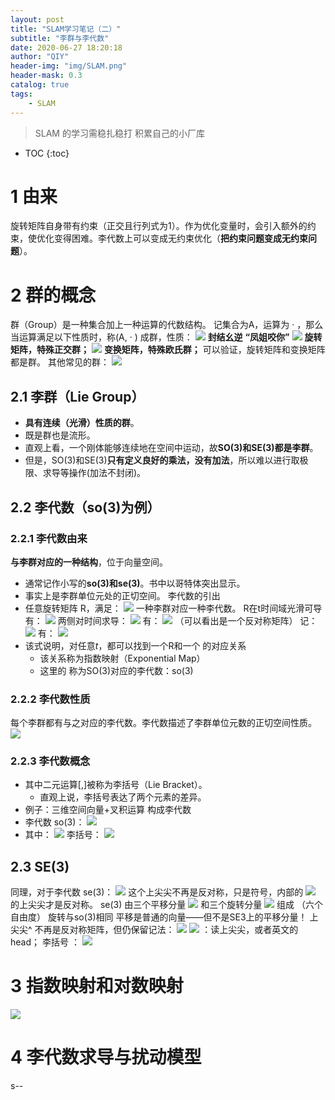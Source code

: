 ```yaml
---
layout: post
title: "SLAM学习笔记（二）"
subtitle: "李群与李代数"
date: 2020-06-27 18:20:18
author: "QIY"
header-img: "img/SLAM.png"
header-mask: 0.3
catalog: true
tags:
    - SLAM
---
```

> SLAM 的学习需稳扎稳打 积累自己的小厂库
* TOC
{:toc}
# 1 由来
旋转矩阵自身带有约束（正交且行列式为1）。作为优化变量时，会引入额外的约束，使优化变得困难。李代数上可以变成无约束优化（**把约束问题变成无约束问题**）。
# 2 群的概念
群（Group）是一种集合加上一种运算的代数结构。 记集合为A，运算为 ·
，那么当运算满足以下性质时，称(A, · ) 成群，性质：
![](/img/in-post/200906_slam2/81482279dc61d0e5d1674d2861dd35cb.png)
**封结幺逆**
**“凤姐咬你”**
![](/img/in-post/200906_slam2/5e8462a1bacccfab2c2b6cbf59f05b53.png)
**旋转矩阵，特殊正交群；**
![](/img/in-post/200906_slam2/32147ddaaa7e0f1dfadb583e8c25a373.png)
**变换矩阵，特殊欧氏群；**
可以验证，旋转矩阵和变换矩阵都是群。
其他常见的群：
![](/img/in-post/200906_slam2/ba844b98de2070e1fce7cacf94516913.png)
## 2.1 李群（Lie Group）
-   **具有连续（光滑）性质的群**。
-   既是群也是流形。
-   直观上看，一个刚体能够连续地在空间中运动，故**SO(3)和SE(3)都是李群**。
-   但是，SO(3)和SE(3)**只有定义良好的乘法，没有加法**，所以难以进行取极限、求导等操作(加法不封闭)。
## 2.2 李代数（so(3)为例）
### 2.2.1 李代数由来
**与李群对应的一种结构**，位于向量空间。
-   通常记作小写的**so(3)和se(3)**。书中以哥特体突出显示。
-   事实上是李群单位元处的正切空间。
李代数的引出
-   任意旋转矩阵 R，满足：
![](/img/in-post/200906_slam2/331cc4889fe66a65677f9c6838c86170.png)
一种李群对应一种李代数。
R在t时间域光滑可导有：
![](/img/in-post/200906_slam2/e4a15db2dd36c9892219736227c6baa4.png)
两侧对时间求导：
![](/img/in-post/200906_slam2/9f0813cc22fd38dd1fb37fba712ed659.png)
有：
![](/img/in-post/200906_slam2/c0c8db4d1ec78debe915fa7859901277.png)
（可以看出是一个反对称矩阵）
记：
![](/img/in-post/200906_slam2/cbdbc28a28aef40279cd196b0a19cbf4.png)
有：
![](/img/in-post/200906_slam2/6b9c26ff5fd5600d2985adbb3d27b796.png)
-   该式说明，对任意*t*，都可以找到一个R和一个 的对应关系
    -   该关系称为指数映射（Exponential Map）
    -   这里的 称为SO(3)对应的李代数：so(3)
### 2.2.2 李代数性质
每个李群都有与之对应的李代数。李代数描述了李群单位元数的正切空间性质。
![](/img/in-post/200906_slam2/8a6b25763f82c613e33cde6a4f3422a0.png)
### 2.2.3 李代数概念
-   其中二元运算[,]被称为李括号（Lie Bracket）。
    -   直观上说，李括号表达了两个元素的差异。
-   例子：三维空间向量+叉积运算 构成李代数
-   李代数 so(3)：
![](/img/in-post/200906_slam2/f46e33b23956969538e0e9c3717d2f0c.png)
-   其中：
![](/img/in-post/200906_slam2/3ee7647406c481c46cd890ee4b58e3f6.png)
李括号：
![](/img/in-post/200906_slam2/877ac4e9552fba56852f86ef8c77efba.png)
## 2.3 SE(3)
同理，对于李代数 se(3)：
![](/img/in-post/200906_slam2/292791c7667678f8b002f8988f6dd229.png)
这个上尖尖不再是反对称，只是符号，内部的
![](/img/in-post/200906_slam2/a03c34fd20971bc23bd83c3ac25e2126.png)
的上尖尖才是反对称。
se(3) 由三个平移分量
![](/img/in-post/200906_slam2/238fbc03bcc9f8bcdae521bd71ae1f91.png)
和三个旋转分量
![](/img/in-post/200906_slam2/a03c34fd20971bc23bd83c3ac25e2126.png)
组成 （六个自由度）
旋转与so(3)相同
平移是普通的向量——但不是SE3上的平移分量！
上尖尖\^ 不再是反对称矩阵，但仍保留记法：
![](/img/in-post/200906_slam2/8390e032611c834478edc6b25b5416a8.png)
![](/img/in-post/200906_slam2/0e23c829a03dc57ea5f8255b90c9db5a.png)
：读上尖尖，或者英文的head；
李括号 ：
![](/img/in-post/200906_slam2/c969a3b2baffbc7731683f619d304473.png)
# 3 指数映射和对数映射
![](/img/in-post/200906_slam2/f1aaa8920ada10893665e9dd61e0f581.png)
# 4 李代数求导与扰动模型
s--

